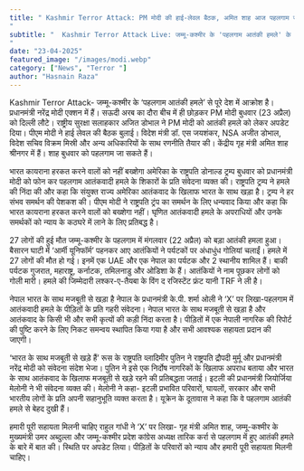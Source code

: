 ```yaml
---
title: " Kashmir Terror Attack: PM मोदी की हाई-लेवल बैठक, अमित शाह आज पहलगाम जाएँगे; 27 शहीदों का हिसाब लेगी सरकार
"
subtitle: "  Kashmir Terror Attack Live: जम्मू-कश्मीर के 'पहलगाम आतंकी हमले' के बाद प्रधानमंत्री नरेंद्र मोदी एक्शन में हैं। PM सऊदी अरब का दौरा बीच में ही छोड़कर बुधवार (23 अप्रैल) को दिल्ली लौटे। PM मोदी ने अधिकारियों के साथ हाई लेवल की बैठक की।  
"
date: "23-04-2025"
featured_image: "/images/modi.webp"
category: ["News", "Terror "]
author: "Hasnain Raza"
---
```


Kashmir Terror Attack- जम्मू-कश्मीर के ‘पहलगाम आतंकी हमले’ से पूरे देश में आक्रोश है। प्रधानमंत्री नरेंद्र मोदी एक्शन में हैं। सऊदी अरब का दौरा बीच में ही छोड़कर PM मोदी बुधवार (23 अप्रैल) को दिल्ली लौटे। राष्ट्रीय सुरक्षा सलाहकार अजित डोभाल ने PM मोदी को आतंकी हमले को लेकर अपडेट दिया। पीएम मोदी ने हाई लेवल की बैठक बुलाई। विदेश मंत्री डॉ. एस जयशंकर, NSA अजीत डोभाल, विदेश सचिव विक्रम मिस्री और अन्य अधिकारियों के साथ रणनीति तैयार की। केंद्रीय गृह मंत्री अमित शाह श्रीनगर में हैं। शाह बुधवार को पहलगाम जा सकते हैं।

 भारत कायराना हरकत करने वालों को नहीं बख्शेगा 
अमेरिका के राष्ट्रपति डोनाल्ड ट्रम्प बुधवार को प्रधानमंत्री मोदी को फोन कर पहलगाम आतंकवादी हमले के शिकारों के प्रति संवेदना व्यक्त की। राष्ट्रपति ट्रम्प ने हमले की निंदा की और कहा कि संयुक्त राज्य अमेरिका आतंकवाद के खिलाफ भारत के साथ खड़ा है। ट्रम्प ने हर संभव समर्थन की पेशकश की। पीएम मोदी ने राष्ट्रपति ट्रंप का समर्थन के लिए धन्यवाद किया और कहा कि भारत कायराना हरकत करने वालों को बख्शेगा नहीं। घृणित आतंकवादी हमले के अपराधियों और उनके समर्थकों को न्याय के कठघरे में लाने के लिए प्रतिबद्ध है।

27 लोगों की हुई मौत 
जम्मू-कश्मीर के पहलगाम में मंगलवार (22 अप्रैल) को बड़ा आतंकी हमला हुआ। बैसारन घाटी में ‘आर्मी यूनिफॉर्म’ पहनकर आए आतंकियों ने पर्यटकों पर अंधाधुंध गोलियां चलाईं। हमले में 27 लोगों की मौत हो गई। इनमें एक UAE और एक नेपाल का पर्यटक और 2 स्थानीय शामिल हैं। बाकी पर्यटक गुजरात, महाराष्ट्र, कर्नाटक, तमिलनाडु और ओडिशा के हैं। आतंकियों ने नाम पूछकर लोगों को गोली मारी।  हमले की जिम्मेदारी लश्कर-ए-तैयबा के विंग द रजिस्टेंट फ्रंट यानी TRF ने ली है।

नेपाल भारत के साथ मजबूती से खड़ा है
नेपाल के प्रधानमंत्री के.पी. शर्मा ओली ने ‘X’ पर लिखा-पहलगाम में आतंकवादी हमले के पीड़ितों के प्रति गहरी संवेदना। नेपाल भारत के साथ मजबूती से खड़ा है और आतंकवाद के किसी भी और सभी कृत्यों की कड़ी निंदा करता है। पीड़ितों में एक नेपाली नागरिक की रिपोर्ट की पुष्टि करने के लिए निकट समन्वय स्थापित किया गया है और सभी आवश्यक सहायता प्रदान की जाएगी।

‘भारत के साथ मजबूती से खड़े हैं’
रूस के राष्ट्रपति व्लादिमीर पुतिन ने राष्ट्रपति द्रौपदी मुर्मू और प्रधानमंत्री नरेंद्र मोदी को संवेदना संदेश भेजा। पुतिन ने इसे एक निर्दोष नागरिकों के खिलाफ अपराध बताया और भारत के साथ आतंकवाद के खिलाफ मजबूती से खड़े रहने की प्रतिबद्धता जताई। इटली की प्रधानमंत्री जियोर्जिया मेलोनी ने भी संवेदना व्यक्त की। मेलोनी ने कहा- इटली प्रभावित परिवारों, घायलों, सरकार और सभी भारतीय लोगों के प्रति अपनी सहानुभूति व्यक्त करता है। यूक्रेन के दूतावास ने कहा कि वे पहलगाम आतंकी हमले से बेहद दुखी हैं।

हमारी पूरी सहायता मिलनी चाहिए
राहुल गांधी ने ‘X’ पर लिखा- गृह मंत्री अमित शाह, जम्मू-कश्मीर के मुख्यमंत्री उमर अब्दुल्ला और जम्मू-कश्मीर प्रदेश कांग्रेस अध्यक्ष तारिक कर्रा से पहलगाम में हुए आतंकी हमले के बारे में बात की। स्थिति पर अपडेट लिया। पीड़ितों के परिवारों को न्याय और हमारी पूरी सहायता मिलनी चाहिए।
